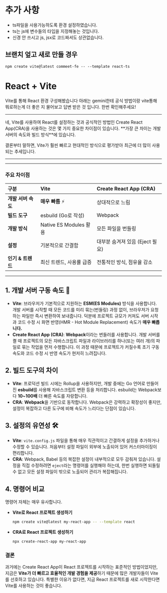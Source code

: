 # 추가 사항

- ts파일을 사용가능하도록 환경 설정하였습니다.
- ts는 js에 변수들의 타입을 지정해놓는 것입니다.
- 신경 안 쓰시고 js, jsx로 코드짜셔도 상관없습니다.

## 브랜치 엎고 새로 만들 경우

`npm create vite@latest commeet-fe -- --template react-ts`

# React + Vite

Vite를 통해 React 환경 구성해봤습니다
아래는 gemini한테 공식 방법이랑 vite통해 뭐로하는게 더 좋은 지 물어보고 답변 받은 것 입니다. 한번 확인해주세요!

<hr>
네, Vite를 사용하여 React를 설정하는 것과 공식적인 방법인 Create React App(CRA)을 사용하는 것은 몇 가지 중요한 차이점이 있습니다. **가장 큰 차이는 개발 서버의 속도와 빌드 방식**에 있습니다.

결론부터 말하면, Vite가 훨씬 빠르고 현대적인 방식으로 평가받아 최근에 더 많이 사용되는 추세입니다.

---

---

### 주요 차이점

| 구분               | Vite                     | Create React App (CRA)          |
| :----------------- | :----------------------- | :------------------------------ |
| **개발 서버 속도** | **매우 빠름** ⚡️        | 상대적으로 느림                 |
| **빌드 도구**      | esbuild (Go로 작성)      | Webpack                         |
| **개발 방식**      | Native ES Modules 활용   | 모든 파일을 번들링              |
| **설정**           | 기본적으로 간결함        | 대부분 숨겨져 있음 (Eject 필요) |
| **인기 & 트렌드**  | 최신 트렌드, 사용률 급증 | 전통적인 방식, 점유율 감소      |

---

## 1\. 개발 서버 구동 속도 🚀

- **Vite**: 브라우저가 기본적으로 지원하는 **ESM(ES Modules)** 방식을 사용합니다. 개발 서버를 시작할 때 모든 코드를 미리 묶는(번들링) 과정 없이, 브라우저가 요청하는 파일만 즉시 변환하여 보내줍니다. 덕분에 프로젝트 규모가 커져도 서버 시작과 코드 수정 시 화면 반영(HMR - Hot Module Replacement) 속도가 **매우 빠릅니다.**
- **Create React App (CRA)**: **Webpack**이라는 번들러를 사용합니다. 개발 서버를 켤 때 프로젝트의 모든 자바스크립트 파일과 라이브러리를 하나(또는 여러 개)의 파일로 묶는 작업을 먼저 수행합니다. 이 과정 때문에 프로젝트가 커질수록 초기 구동 속도와 코드 수정 시 반영 속도가 현저히 느려집니다.

## 2\. 빌드 도구의 차이

- **Vite**: 프로덕션 빌드 시에는 Rollup을 사용하지만, 개발 중에는 Go 언어로 만들어진 **esbuild**를 사용해 자바스크립트 변환 등을 처리합니다. esbuild는 Webpack보다 **10\~100배** 더 빠른 속도를 자랑합니다.
- **CRA**: **Webpack**을 기반으로 동작합니다. Webpack은 강력하고 확장성이 좋지만, 설정이 복잡하고 다른 도구에 비해 속도가 느리다는 단점이 있습니다.

## 3\. 설정의 유연성 🛠️

- **Vite**: `vite.config.js` 파일을 통해 매우 직관적이고 간결하게 설정을 추가하거나 수정할 수 있습니다. 처음부터 설정 파일이 외부에 노출되어 있어 커스터마이징이 편리합니다.
- **CRA**: Webpack, Babel 등의 복잡한 설정이 내부적으로 모두 감춰져 있습니다. 설정을 직접 수정하려면 `eject`라는 명령어를 실행해야 하는데, 한번 실행하면 되돌릴 수 없고 모든 설정 파일이 밖으로 노출되어 관리가 복잡해집니다.

## 4\. 명령어 비교

명령어 자체는 매우 유사합니다.

- **Vite로 React 프로젝트 생성하기**

  ```bash
  npm create vite@latest my-react-app -- --template react
  ```

- **CRA로 React 프로젝트 생성하기**

  ```bash
  npx create-react-app my-react-app
  ```

### 결론

과거에는 Create React App이 React 프로젝트를 시작하는 표준적인 방법이었지만, 지금은 **Vite가 더 빠르고 효율적인 개발 경험을 제공**하기 때문에 많은 개발자들이 Vite를 선호하고 있습니다. 특별한 이유가 없다면, 지금 React 프로젝트를 새로 시작한다면 Vite를 사용하는 것이 좋습니다.
